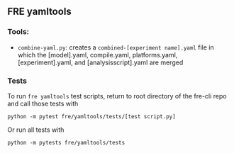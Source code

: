 ## FRE yamltools
### Tools:
- `combine-yaml.py`: creates a `combined-[experiment name].yaml` file in which the [model].yaml, compile.yaml, platforms.yaml, [experiment].yaml, and [analysisscript].yaml are merged

### **Tests**

To run `fre yamltools` test scripts, return to root directory of the fre-cli repo and call those tests with

    python -m pytest fre/yamltools/tests/[test script.py]

Or run all tests with

    python -m pytests fre/yamltools/tests
